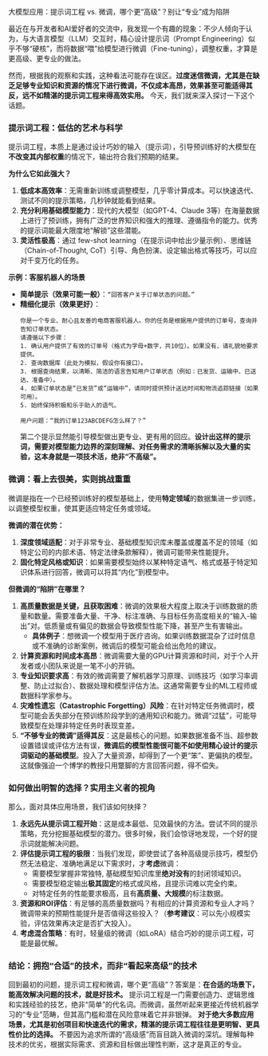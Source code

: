大模型应用：提示词工程 vs. 微调，哪个更“高级”？别让“专业”成为陷阱

最近在与开发者和AI爱好者的交流中，我发现一个有趣的现象：不少人倾向于认为，与大语言模型（LLM）交互时，精心设计提示词（Prompt Engineering）似乎不够“硬核”，而将数据“喂”给模型进行微调（Fine-tuning），调整权重，才算是更高级、更专业的做法。

然而，根据我的观察和实践，这种看法可能存在误区。**过度迷信微调，尤其是在缺乏足够专业知识和资源的情况下进行微调，不仅成本高昂，效果甚至可能适得其反，远不如精湛的提示词工程来得高效实用。** 今天，我们就来深入探讨一下这个话题。

### 提示词工程：低估的艺术与科学

提示词工程，本质上是通过设计巧妙的输入（提示词），引导预训练好的大模型在**不改变其内部权重**的情况下，输出符合我们预期的结果。

**为什么它如此强大？**

1.  **低成本高效率**：无需重新训练或调整模型，几乎零计算成本。可以快速迭代、测试不同的提示策略，几秒钟就能看到结果。
2.  **充分利用基础模型能力**：现代的大模型（如GPT-4、Claude 3等）在海量数据上进行了预训练，拥有广泛的世界知识和强大的推理、遵循指令的能力。优秀的提示词能最大限度地“解锁”这些潜能。
3.  **灵活性极高**：通过 few-shot learning（在提示词中给出少量示例）、思维链（Chain-of-Thought, CoT）引导、角色扮演、设定输出格式等技巧，可以应对千变万化的任务。

**示例：客服机器人的场景**

*   **简单提示（效果可能一般）**：`“回答客户关于订单状态的问题。”`
*   **精细化提示（效果更好）**：
    ```
    你是一个专业、耐心且友善的电商客服机器人。你的任务是根据用户提供的订单号，查询并告知订单状态。
    请遵循以下步骤：
    1. 确认用户提供了有效的订单号（格式为字母+数字，共10位）。如果没有，请礼貌地要求提供。
    2. 查询数据库（此处为模拟，假设你有接口）。
    3. 根据查询结果，以清晰、简洁的语言告知用户订单状态（例如：已发货、运输中、已送达、准备中）。
    4. 如果订单状态是“已发货”或“运输中”，请同时提供预计送达时间和物流追踪链接（如果可用）。
    5. 始终保持积极和乐于助人的语气。

    用户问题：“我的订单123ABCDEFG怎么样了？”
    ```
    第二个提示显然能引导模型做出更专业、更有用的回应。**设计出这样的提示词，需要对模型能力边界的深刻理解、对任务需求的清晰拆解以及大量的实验，这本身就是一项技术活，绝非“不高级”。**

### 微调：看上去很美，实则挑战重重

微调是指在一个已经预训练好的模型基础上，使用**特定领域**的数据集进一步训练，以调整模型权重，使其更适应特定任务或领域。

**微调的潜在优势：**

1.  **深度领域适配**：对于非常专业、基础模型知识库未覆盖或覆盖不足的领域（如特定公司的内部术语、特定法律条款解释），微调可能带来性能提升。
2.  **固化特定风格或知识**：如果需要模型始终以某种特定语气、格式或基于特定知识体系进行回答，微调可以将其“内化”到模型中。

**但微调的“陷阱”在哪里？**

1.  **高质量数据是关键，且获取困难**：微调的效果极大程度上取决于训练数据的质量和数量。需要准备大量、干净、标注准确、与目标任务高度相关的“输入-输出”对。低质量或有偏见的数据会导致模型性能下降，甚至产生有害输出。
    *   **具体例子**：想微调一个模型用于医疗咨询。如果训练数据混杂了过时信息或不准确的诊断案例，微调后的模型可能会给出危险的建议。
2.  **计算资源和时间成本高昂**：微调需要大量的GPU计算资源和时间，对于个人开发者或小团队来说是一笔不小的开销。
3.  **专业知识要求高**：有效的微调需要了解机器学习原理、训练技巧（如学习率调整、防止过拟合）、数据处理和模型评估方法。这通常需要专业的ML工程师或数据科学家参与。
4.  **灾难性遗忘（Catastrophic Forgetting）风险**：在针对特定任务微调时，模型可能会丢失部分在预训练阶段学到的通用知识和能力。微调“过猛”，可能导致模型在处理非特定任务时表现变差。
5.  **“不够专业的微调”适得其反**：这是最核心的问题。如果数据准备不当、超参数设置错误或评估方法有误，**微调后的模型性能很可能不如使用精心设计的提示词驱动的基础模型**。投入了大量资源，却得到了一个更“笨”、更偏执的模型。这就像强迫一个博学的教授只用蹩脚的方言回答问题，得不偿失。

### 如何做出明智的选择？实用主义者的视角

那么，面对具体应用场景，我们该如何抉择？

1.  **永远先从提示词工程开始**：这是成本最低、见效最快的方法。尝试不同的提示策略，充分挖掘基础模型的潜力。很多时候，我们会惊讶地发现，一个好的提示词就能解决问题。
2.  **评估提示词工程的极限**：当我们发现，即使尝试了各种高级提示技巧，模型仍然无法稳定、准确地满足以下需求时，才**考虑**微调：
    *   需要模型掌握非常独特, 基础模型知识库里**绝对没有**的封闭领域知识。
    *   需要模型稳定输出**极其固定**的格式或风格，且提示词难以完全约束。
    *   对特定任务的性能要求极高，且有**高质量、大规模**的标注数据。
3.  **资源和ROI评估**：有足够的高质量数据吗？有相应的计算资源和专业人才吗？微调带来的预期性能提升是否值得这些投入？（**参考建议**：可以先小规模实验，评估效果再决定是否扩大投入）。
4.  **考虑混合策略**：有时，轻量级的微调（如LoRA）结合巧妙的提示词工程，可能是最优解。

### 结论：拥抱“合适”的技术，而非“看起来高级”的技术

回到最初的问题，提示词工程和微调，哪个更“高级”？答案是：**在合适的场景下，能高效解决问题的技术，就是好技术。**
提示词工程是一门需要创造力、逻辑思维和实践经验的技艺，绝非“简单”的代名词。而微调，虽然听起来更接近传统机器学习的“专业”范畴，但其高门槛和潜在风险意味着它并非银弹。
**对于绝大多数应用场景，尤其是初创项目和快速迭代的需求，精湛的提示词工程往往是更明智、更具性价比的选择。** 不要因为追求所谓的“高级感”而盲目跳入微调的深坑。理解每种技术的优劣，根据实际需求、资源和目标做出理性判断，这才是真正的专业。
